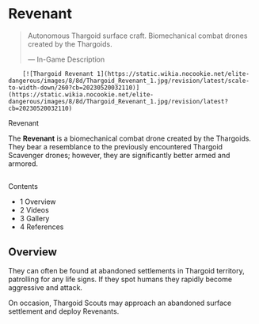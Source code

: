 # Revenant
> 
> 
> Autonomous Thargoid surface craft.
> Biomechanical combat drones created by the Thargoids.
> 
> 
> — In-Game Description
> 

 	 	[![Thargoid Revenant 1](https://static.wikia.nocookie.net/elite-dangerous/images/8/8d/Thargoid_Revenant_1.jpg/revision/latest/scale-to-width-down/260?cb=20230520032110)](https://static.wikia.nocookie.net/elite-dangerous/images/8/8d/Thargoid_Revenant_1.jpg/revision/latest?cb=20230520032110) 	 		 			 		 		 		 			
Revenant
 		 	 

The **Revenant** is a biomechanical combat drone created by the Thargoids. They bear a resemblance to the previously encountered Thargoid Scavenger drones; however, they are significantly better armed and armored.

## 

Contents

- 1 Overview
- 2 Videos
- 3 Gallery
- 4 References

## Overview

They can often be found at abandoned settlements in Thargoid territory, patrolling for any life signs. If they spot humans they rapidly become aggressive and attack. 

On occasion, Thargoid Scouts may approach an abandoned surface settlement and deploy Revenants.